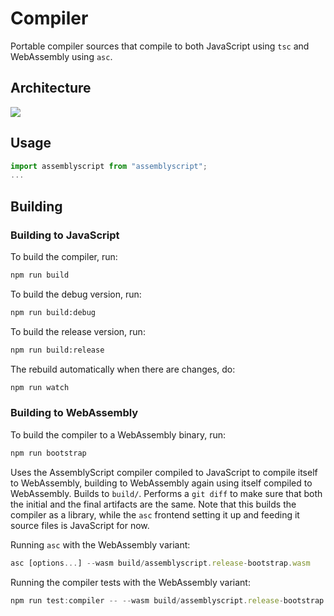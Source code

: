 Compiler
========

Portable compiler sources that compile to both JavaScript using `tsc` and WebAssembly using `asc`.

Architecture
------------

![](https://raw.githubusercontent.com/AssemblyScript/assemblyscript/main/media/architecture.svg)

Usage
-----

```js
import assemblyscript from "assemblyscript";
...
```

Building
--------

### Building to JavaScript

To build the compiler, run:

```sh
npm run build
```

To build the debug version, run:  
```sh
npm run build:debug
```

To build the release version, run:  
```sh
npm run build:release
```

The rebuild automatically when there are changes, do:

```sh
npm run watch
```

### Building to WebAssembly

To build the compiler to a WebAssembly binary, run:

```sh
npm run bootstrap
```

Uses the AssemblyScript compiler compiled to JavaScript to compile itself to WebAssembly, building to WebAssembly again using itself compiled to WebAssembly. Builds to `build/`. Performs a `git diff` to make sure that both the initial and the final artifacts are the same. Note that this builds the compiler as a library, while the `asc` frontend setting it up and feeding it source files is JavaScript for now.

Running `asc` with the WebAssembly variant:

```ts
asc [options...] --wasm build/assemblyscript.release-bootstrap.wasm
```

Running the compiler tests with the WebAssembly variant:

```ts
npm run test:compiler -- --wasm build/assemblyscript.release-bootstrap.wasm
```
